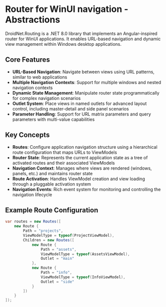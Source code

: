 # Router for WinUI navigation - Abstractions

DroidNet.Routing is a .NET 8.0 library that implements an Angular-inspired router for WinUI applications. It enables URL-based navigation and dynamic view management within Windows desktop applications.

## Core Features

- **URL-Based Navigation**: Navigate between views using URL patterns, similar to web applications
- **Multiple Navigation Contexts**: Support for multiple windows and nested navigation contexts
- **Dynamic State Management**: Manipulate router state programmatically for complex navigation scenarios
- **Outlet System**: Place views in named outlets for advanced layout control, including master-detail and side panel scenarios
- **Parameter Handling**: Support for URL matrix parameters and query parameters with multi-value capabilities

## Key Concepts

- **Routes**: Configure application navigation structure using a hierarchical route configuration that maps URLs to ViewModels
- **Router State**: Represents the current application state as a tree of activated routes and their associated ViewModels
- **Navigation Context**: Manages where views are rendered (windows, panels, etc.) and maintains router state
- **Route Activation**: Handles ViewModel creation and view loading through a pluggable activation system
- **Navigation Events**: Rich event system for monitoring and controlling the navigation lifecycle

## Example Route Configuration
```cs
var routes = new Routes([
    new Route {
        Path = "projects",
        ViewModelType = typeof(ProjectViewModel),
        Children = new Routes([
            new Route {
                Path = "assets",
                ViewModelType = typeof(AssetsViewModel),
                Outlet = "main"
            },
            new Route {
                Path = "info",
                ViewModelType = typeof(InfoViewModel),
                Outlet = "side"
            }
        ])
    }
]);
```
